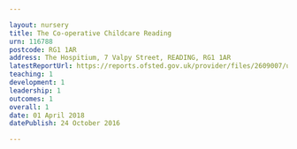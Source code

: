```yaml
---

layout: nursery
title: The Co-operative Childcare Reading
urn: 116788
postcode: RG1 1AR
address: The Hospitium, 7 Valpy Street, READING, RG1 1AR
latestReportUrl: https://reports.ofsted.gov.uk/provider/files/2609007/urn/116788.pdf
teaching: 1
development: 1
leadership: 1
outcomes: 1
overall: 1
date: 01 April 2018 
datePublish: 24 October 2016

---
```

